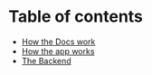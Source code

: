 # Table of contents

* [How the Docs work](README.md)
* [How the app works](how-the-app-works.md)
* [The Backend](the-backend.md)
